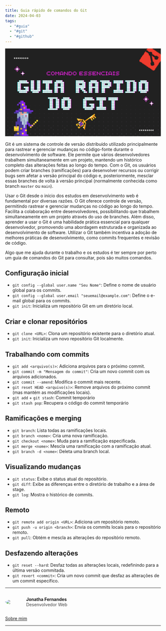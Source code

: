 ```yaml
---
title: Guia rápido de comandos do Git
date: 2024-04-03
tags:
  - "#guia"
  - "#git"
  - "#github"
---
```

<img src="../Images/guia-rapido-git.png" alt="" />

Git é um sistema de controle de versão distribuído utilizado principalmente para rastrear e gerenciar mudanças no código-fonte durante o desenvolvimento de software. Ele permite que vários desenvolvedores trabalhem simultaneamente em um projeto, mantendo um histórico completo das alterações feitas ao longo do tempo. Com o Git, os usuários podem criar branches (ramificações) para desenvolver recursos ou corrigir bugs sem afetar a versão principal do código e, posteriormente, mesclar essas branches de volta à versão principal (normalmente conhecida como branch `master` ou `main`).

Usar o Git desde o início dos estudos em desenvolvimento web é fundamental por diversas razões. O Git oferece controle de versão, permitindo rastrear e gerenciar mudanças no código ao longo do tempo. Facilita a colaboração entre desenvolvedores, possibilitando que trabalhem simultaneamente em um projeto através do uso de branches. Além disso, aprender a usar o Git é uma habilidade prática essencial para qualquer desenvolvedor, promovendo uma abordagem estruturada e organizada ao desenvolvimento de software. Utilizar o Git também incentiva a adoção de melhores práticas de desenvolvimento, como commits frequentes e revisão de código.

Algo que me ajuda durante o trabalho e os estudos é ter sempre por perto um guia de comandos do Git para consultar, pois são muitos comandos.

## Configuração inicial

- `git config --global user.name "Seu Nome"`: Define o nome de usuário global para os commits.
- `git config --global user.email "seuemail@example.com"`: Define o e-mail global para os commits.
- `git init`: Inicializa um repositório Git em um diretório local.

## Criar e clonar repositórios

- `git clone <URL>`: Clona um repositório existente para o diretório atual.
- `git init`: Inicializa um novo repositório Git localmente.

## Trabalhando com commits

- `git add <arquivo(s)>`: Adiciona arquivos para o próximo commit.
- `git commit -m "Mensagem do commit"`: Cria um novo commit com os arquivos adicionados.
- `git commit --amend`: Modifica o commit mais recente.
- `git reset HEAD <arquivo(s)>`: Remove arquivos do próximo commit (mas mantém as modificações locais).
- `git add` + `git stash`: Commit temporário
- `git stash pop`: Recupera o código do commit temporário

## Ramificações e merging

- `git branch`: Lista todas as ramificações locais.
- `git branch <nome>`: Cria uma nova ramificação.
- `git checkout <nome>`: Muda para a ramificação especificada.
- `git merge <nome>`: Mescla uma ramificação com a ramificação atual.
- `git branch -d <nome>`: Deleta uma branch local.

## Visualizando mudanças

- `git status`: Exibe o status atual do repositório.
- `git diff`: Exibe as diferenças entre o diretório de trabalho e a área de stage.
- `git log`: Mostra o histórico de commits.

## Remoto

- `git remote add origin <URL>`: Adiciona um repositório remoto.
- `git push -u origin <branch>`: Envia os commits locais para o repositório remoto.
- `git pull`: Obtém e mescla as alterações do repositório remoto.

## Desfazendo alterações

- `git reset --hard`: Desfaz todas as alterações locais, redefinindo para a última versão commitada.
- `git revert <commit>`: Cria um novo commit que desfaz as alterações de um commit específico.

---
<div style="display: flex; align-items: center; gap: 0.5rem;">
	<img src="https://github.com/jonathafernandes.png" style="border-radius: 50%; width: 60px;" />
	<p>
		<strong>Jonatha Fernandes</strong>
		<br />
		<span style="opacity: 0.8;">Desenvolvedor Web</span>
	</p>
</div>

[Sobre mim](https://jonathafernandes.vercel.app/)


---